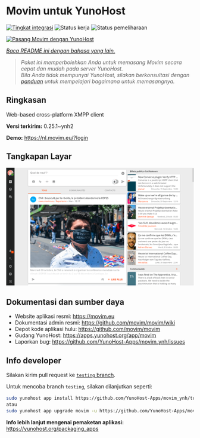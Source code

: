 <!--
N.B.: README ini dibuat secara otomatis oleh <https://github.com/YunoHost/apps/tree/master/tools/readme_generator>
Ini TIDAK boleh diedit dengan tangan.
-->

# Movim untuk YunoHost

[![Tingkat integrasi](https://dash.yunohost.org/integration/movim.svg)](https://ci-apps.yunohost.org/ci/apps/movim/) ![Status kerja](https://ci-apps.yunohost.org/ci/badges/movim.status.svg) ![Status pemeliharaan](https://ci-apps.yunohost.org/ci/badges/movim.maintain.svg)

[![Pasang Movim dengan YunoHost](https://install-app.yunohost.org/install-with-yunohost.svg)](https://install-app.yunohost.org/?app=movim)

*[Baca README ini dengan bahasa yang lain.](./ALL_README.md)*

> *Paket ini memperbolehkan Anda untuk memasang Movim secara cepat dan mudah pada server YunoHost.*  
> *Bila Anda tidak mempunyai YunoHost, silakan berkonsultasi dengan [panduan](https://yunohost.org/install) untuk mempelajari bagaimana untuk memasangnya.*

## Ringkasan

Web-based cross-platform XMPP client


**Versi terkirim:** 0.25.1~ynh2

**Demo:** <https://nl.movim.eu/?login>

## Tangkapan Layar

![Tangkapan Layar pada Movim](./doc/screenshots/movim.png)

## Dokumentasi dan sumber daya

- Website aplikasi resmi: <https://movim.eu>
- Dokumentasi admin resmi: <https://github.com/movim/movim/wiki>
- Depot kode aplikasi hulu: <https://github.com/movim/movim>
- Gudang YunoHost: <https://apps.yunohost.org/app/movim>
- Laporkan bug: <https://github.com/YunoHost-Apps/movim_ynh/issues>

## Info developer

Silakan kirim pull request ke [`testing` branch](https://github.com/YunoHost-Apps/movim_ynh/tree/testing).

Untuk mencoba branch `testing`, silakan dilanjutkan seperti:

```bash
sudo yunohost app install https://github.com/YunoHost-Apps/movim_ynh/tree/testing --debug
atau
sudo yunohost app upgrade movim -u https://github.com/YunoHost-Apps/movim_ynh/tree/testing --debug
```

**Info lebih lanjut mengenai pemaketan aplikasi:** <https://yunohost.org/packaging_apps>
